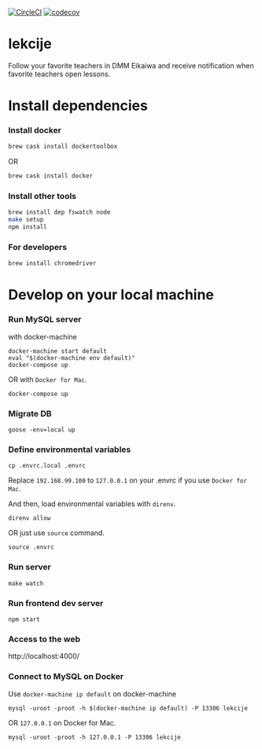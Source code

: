[![CircleCI](https://circleci.com/gh/oinume/lekcije/tree/master.svg?style=svg)](https://circleci.com/gh/oinume/lekcije/tree/master)
[![codecov](https://codecov.io/gh/oinume/lekcije/branch/master/graph/badge.svg)](https://codecov.io/gh/oinume/lekcije)

# lekcije
Follow your favorite teachers in DMM Eikaiwa and receive notification when favorite teachers open lessons.

# Install dependencies

### Install docker

```bash
brew cask install dockertoolbox
```

OR 

```bash
brew cask install docker
```

### Install other tools

```bash
brew install dep fswatch node
make setup
npm install
```

### For developers
```bash
brew install chromedriver
```

# Develop on your local machine

### Run MySQL server

with docker-machine
```
docker-machine start default
eval "$(docker-machine env default)"
docker-compose up
```

OR with `Docker for Mac`.
```
docker-compose up
```

### Migrate DB
```
goose -env=local up
```

### Define environmental variables
```
cp .envrc.local .envrc
```

Replace `192.168.99.100` to `127.0.0.1` on your .envrc if you use `Docker for Mac`.

And then, load environmental variables with `direnv`.

```
direnv allow
```

OR just use `source` command.
```
source .envrc
```

### Run server
```
make watch
```

### Run frontend dev server
```
npm start
```

### Access to the web

http://localhost:4000/

### Connect to MySQL on Docker

Use `docker-machine ip default` on docker-machine
```
mysql -uroot -proot -h $(docker-machine ip default) -P 13306 lekcije
```

OR `127.0.0.1` on Docker for Mac.

```
mysql -uroot -proot -h 127.0.0.1 -P 13306 lekcije
```
